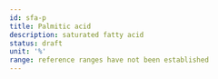 ```yaml
---
id: sfa-p
title: Palmitic acid
description: saturated fatty acid
status: draft
unit: '%'
range: reference ranges have not been established
---
```


